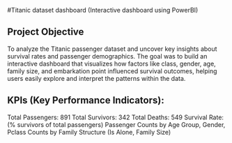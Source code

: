 #Titanic dataset dashboard (Interactive dashboard using PowerBI)
## Project Objective
To analyze the Titanic passenger dataset and uncover key insights about survival rates and passenger demographics. The goal was to build an interactive dashboard that visualizes how factors like class, gender, age, family size, and embarkation point influenced survival outcomes, helping users easily explore and interpret the patterns within the data.

## KPIs (Key Performance Indicators):
Total Passengers: 891
Total Survivors: 342
Total Deaths: 549
Survival Rate: (% survivors of total passengers)
Passenger Counts by Age Group, Gender, Pclass
Counts by Family Structure (Is Alone, Family Size)
